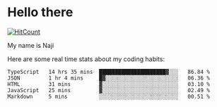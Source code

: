 # Hello there

[![HitCount](http://hits.dwyl.com/na-ji/na-ji.svg)](https://youtu.be/dQw4w9WgXcQ)

My name is Naji

Here are some real time stats about my coding habits:

<!--START_SECTION:waka-->
```text
TypeScript   14 hrs 35 mins  █████████████████████▓░░░   86.84 % 
JSON         1 hr 4 mins     █▓░░░░░░░░░░░░░░░░░░░░░░░   06.36 % 
HTML         31 mins         ▓░░░░░░░░░░░░░░░░░░░░░░░░   03.10 % 
JavaScript   25 mins         ▓░░░░░░░░░░░░░░░░░░░░░░░░   02.49 % 
Markdown     5 mins          ░░░░░░░░░░░░░░░░░░░░░░░░░   00.51 % 
```
<!--END_SECTION:waka-->
